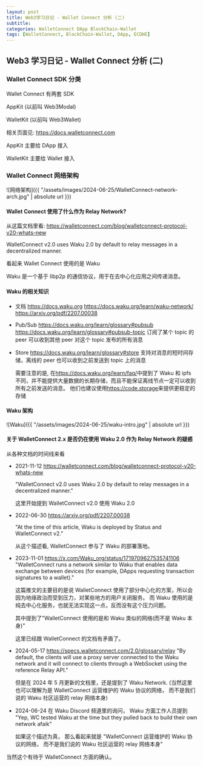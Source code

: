 ```yaml
---
layout: post
title: Web3学习日记 - Wallet Connect 分析 (二)
subtitle:
categories: WalletConnect DApp BlockChain-Wallet
tags: [WalletConnect, BlockChain-Wallet, DApp, ECDHE]
---
```


## Web3 学习日记 - Wallet Connect 分析 (二)

### Wallet Connect SDK 分类

Wallet Connect 有两套 SDK

AppKit (以前叫 Web3Modal)

WalletKit (以前叫 Web3Wallet)

相关页面见: <https://docs.walletconnect.com>

AppKit 主要给 DApp 接入

WalletKit 主要给 Wallet 接入

### Wallet Connect 网络架构

![网络架构]({{ "/assets/images/2024-06-25/WalletConnect-network-arch.jpg" | absolute url }})

#### Wallet Connect 使用了什么作为 Relay Network?

从这篇文档里看: <https://walletconnect.com/blog/walletconnect-protocol-v20-whats-new>

WalletConnect v2.0 uses Waku 2.0 by default to relay messages in a decentralized manner.

看起来 Wallet Connect 使用的是 Waku

Waku 是一个基于 libp2p 的通信协议，用于在去中心化应用之间传递消息。

#### Waku 的相关知识

- 文档
  <https://docs.waku.org>
  <https://docs.waku.org/learn/waku-network/>
  <https://arxiv.org/pdf/2207.00038>

- Pub/Sub
  <https://docs.waku.org/learn/glossary#pubsub>
  <https://docs.waku.org/learn/glossary#pubsub-topic>
  订阅了某个 topic 的 peer 可以收到其他 peer 对这个 topic 发布的所有消息

- Store
  <https://docs.waku.org/learn/glossary#store>
  支持对消息的短时间存储，离线的 peer 也可以收到之前发送到 topic 上的消息

  需要注意的是, 在<https://docs.waku.org/learn/faq/>中提到了 Waku 和 ipfs 不同，并不能提供大量数据的长期存储，而且不能保证离线节点一定可以收到所有之前发送的消息。
  他们也建议使用<https://code.storage>来提供更稳定的存储

#### Waku 架构

![Waku]({{ "/assets/images/2024-06-25/waku-intro.jpg" | absolute url }})

#### 关于 WalletConnect 2.x 是否仍在使用 Waku 2.0 作为 Relay Network 的疑惑

从各种文档的时间线来看

- 2021-11-12
  <https://walletconnect.com/blog/walletconnect-protocol-v20-whats-new>

  "WalletConnect v2.0 uses Waku 2.0 by default to relay messages in a decentralized manner."

  这里开始提到 WalletConnect v2.0 使用 Waku 2.0

- 2022-06-30
  <https://arxiv.org/pdf/2207.00038>

  "At the time of this article, Waku is deployed by Status and WalletConnect v2."

  从这个描述看, WalletConnect 参与了 Waku 的部署落地。

- 2023-11-01
  <https://x.com/Waku_org/status/1719709627535741106>
  "WalletConnect runs a network similar to Waku that enables data exchange between devices (for example, DApps requesting transaction signatures to a wallet)."

  这篇推文的主要目的是说 WalletConnect 使用了部分中心化的方案，所以会因为地缘政治而受到压力，对某些地方的用户关闭服务。
  而 Waku 使用的是纯去中心化服务，也就无法实现这一点，反而没有这个压力问题。

  其中提到了"WalletConnect 使用的是和 Waku 类似的网络(而不是 Waku 本身)"

  这里已经跟 WalletConnect 的文档有矛盾了。

- 2024-05-17
  <https://specs.walletconnect.com/2.0/glossary/relay>
  "By default, the clients will use a proxy server connected to the Waku network and it will connect to clients through a WebSocket using the reference Relay API."

  但是在 2024 年 5 月更新的文档里，还是提到了 Waku Network.
  (当然这里也可以理解为是 WalletConnect 运营维护的 Waku 协议的网络， 而不是我们说的 Waku 社区运营的 relay 网络本身)

- 2024-06-24
  在 Waku Discord 频道里的询问， Waku 方面工作人员提到
  "Yep, WC tested Waku at the time but they pulled back to build their own network afaik"

  如果这个描述为真， 那么看起来就是 "WalletConnect 运营维护的 Waku 协议的网络， 而不是我们说的 Waku 社区运营的 relay 网络本身"

当然这个有待于 WalletConnect 方面的确认。
